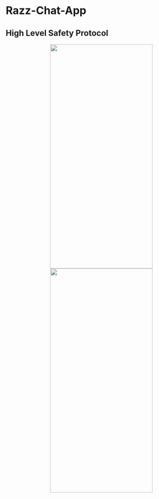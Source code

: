 # Razz-Chat-App
## High Level Safety Protocol
<div align="center">
<img src="https://github.com/erhangocen/RAZZ-Chat-APP/blob/RAZZ/assets/loading.png?raw=true" width="270" height="590">

<img src="https://github.com/erhangocen/RAZZ-Chat-APP/blob/RAZZ/assets/razz-2.png?raw=true" width="270" height="590">
</div>
